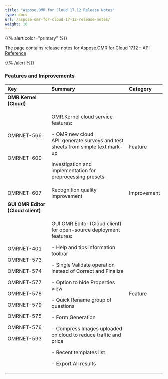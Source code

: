 ```yaml
---
title: "Aspose.OMR for Cloud 17.12 Release Notes"
type: docs
url: /aspose-omr-for-cloud-17-12-release-notes/
weight: 10
---
```


{{% alert color="primary" %}} 

The page contains release notes for Aspose.OMR for Cloud 17.12 – [API Reference](https://apireference.aspose.cloud/omr/)

{{% /alert %}} 
### **Features and Improvements**

|**Key**|**Summary**|**Category**|
| :- | :- | :- |
|**OMR.Kernel (Cloud)**|||
|<p>OMRNET-566</p><p> </p><p>OMRNET-600</p>|<p>OMR.Kernel cloud service features:</p><p>- OMR new cloud API: generate surveys and test sheets from simple text mark-up</p><p>Investigation and implementation for preprocessing presets</p>|Feature|
|OMRNET-607|Recognition quality improvement|Improvement|
|**GUI OMR Editor (Cloud client)**|||
|<p>OMRNET-401</p><p>OMRNET-573</p><p>OMRNET-574</p><p>OMRNET-577</p><p>OMRNET-578</p><p>OMRNET-579</p><p>OMRNET-575</p><p>OMRNET-576</p><p>OMRNET-593</p>|<p>GUI OMR Editor (Cloud client) for open-source deployment features:</p><p>- Help and tips information toolbar</p><p>- Single Validate operation instead of Correct and Finalize</p><p>- Option to hide Properties view</p><p>- Quick Rename group of questions</p><p>- Form Generation</p><p>- Compress Images uploaded on cloud to reduce traffic and price</p><p>- Recent templates list</p><p>- Export All results</p>|Feature|

